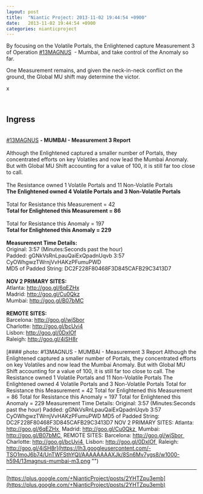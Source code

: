 ```yaml
---
layout: post
title:  "Niantic Project: 2013-11-02 19:44:54 +0900"
date:   2013-11-02 19:44:54 +0900
categories: nianticproject
---
```

By focusing on the Volatile Portals, the Enlightened capture Measurement 3 of Operation  [#13MAGNUS](https://plus.google.com/s/%2313MAGNUS "")  - Mumbai, and take control of the Anomaly so far.

One Measurement remains, and given the neck-in-neck conflict on the ground, the Global MU shift may determine the victor.

x<div class="shared"><br /><h2>Ingress</h2><br /><a rel="nofollow" class="ot-hashtag" href="https://plus.google.com/s/%2313MAGNUS">#13MAGNUS</a> <b>- MUMBAI - Measurement 3 Report</b><br /><br />Although the Enlightened captured a smaller number of Portals, they concentrated efforts on key Volatiles and now lead the Mumbai Anomaly. But with Global MU Shift accounting for a value of 100, it is still far too close to call.<br /><br />The Resistance owned 1 Volatile Portals and 11 Non-Volatile Portals<br /><b>The Enlightened owned 4 Volatile Portals and 3 Non-Volatile Portals</b><br /><br />Total for Resistance this Measurement = 42<br /><b>Total for Enlightened this Measurement = 86</b><br /><br />Total for Resistance this Anomaly = 197<br /><b>Total for Enlightened this Anomaly = 229</b><br /><br /><b>Measurement Time Details:</b><br />Original: 3:57 (Minutes:Seconds past the hour)<br />Padded: gGNkVsRnLpauQaiExQpadnUqvb 3:57 CyOWhgwzTWrnjVvHAKzPFumuPWD<br />MD5 of Padded String: DC2F228F80468F3D845CAFB29C3413D7<br /><br /><b>NOV 2 PRIMARY SITES:</b><br />Atlanta: <a href="http://goo.gl/6qEZHx" class="ot-anchor">http://goo.gl/6qEZHx</a> <br />Madrid: <a href="http://goo.gl/Cu0Qkz" class="ot-anchor">http://goo.gl/Cu0Qkz</a> <br />Mumbai: <a href="http://goo.gl/B07bMC" class="ot-anchor">http://goo.gl/B07bMC</a> <br /><br /><b>REMOTE SITES:</b><br />Barcelona: <a href="http://goo.gl/wjSbor" class="ot-anchor">http://goo.gl/wjSbor</a> <br />Charlotte: <a href="http://goo.gl/bcUvi4" class="ot-anchor">http://goo.gl/bcUvi4</a> <br />Lisbon: <a href="http://goo.gl/0DxIOf" class="ot-anchor">http://goo.gl/0DxIOf</a> <br />Raleigh: <a href="http://goo.gl/4iSH8r" class="ot-anchor">http://goo.gl/4iSH8r</a><br /><br /></div>
[#### photo: #13MAGNUS - MUMBAI - Measurement 3 Report
Although the Enlightened captured a smaller number of Portals, they concentrated efforts on key Volatiles and now lead the Mumbai Anomaly. But with Global MU Shift accounting for a value of 100, it is still far too close to call.
The Resistance owned 1 Volatile Portals and 11 Non-Volatile Portals
The Enlightened owned 4 Volatile Portals and 3 Non-Volatile Portals
Total for Resistance this Measurement = 42
Total for Enlightened this Measurement = 86
Total for Resistance this Anomaly = 197
Total for Enlightened this Anomaly = 229
Measurement Time Details:
Original: 3:57 (Minutes:Seconds past the hour)
Padded: gGNkVsRnLpauQaiExQpadnUqvb 3:57 CyOWhgwzTWrnjVvHAKzPFumuPWD
MD5 of Padded String: DC2F228F80468F3D845CAFB29C3413D7
NOV 2 PRIMARY SITES:
Atlanta: http://goo.gl/6qEZHx 
Madrid: http://goo.gl/Cu0Qkz 
Mumbai: http://goo.gl/B07bMC 
REMOTE SITES:
Barcelona: http://goo.gl/wjSbor 
Charlotte: http://goo.gl/bcUvi4 
Lisbon: http://goo.gl/0DxIOf 
Raleigh: http://goo.gl/4iSH8r](https://lh3.googleusercontent.com/-TSO1moJ6b74/UnTWFSthYQI/AAAAAAAAXJk/8Sn6Mv7ygs8/w1000-h594/13magnus-mumbai-m3.png "")
- - -
[https://plus.google.com/+NianticProject/posts/2YHTZpu3emb](https://plus.google.com/+NianticProject/posts/2YHTZpu3emb)
